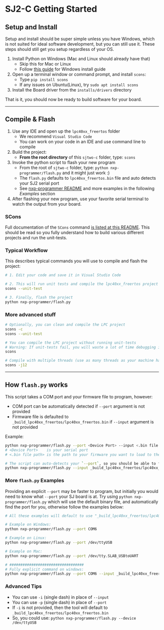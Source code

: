 # SJ2-C Getting Started

## Setup and Install

Setup and install should be super simple unless you have Windows, which is not suited for ideal software development, but you can still use it. These steps should still get you setup regardless of your OS.

1. Install Python on Windows (Mac and Linux should already have that)
    * Skip this for Mac or Linux
    * Follow [this guide](installs/README.md) for Windows install guide
2. Open up a terminal window or command prompt, and install `scons`:
    * Type `pip install scons`
    * If any issues on Ubuntu(Linux), try `sudo apt install scons`
3. Install the Board driver from the `installs/drivers` directory

That is it, you should now be ready to build software for your board.

----

## Compile & Flash

1. Use any IDE and open up the `lpc40xx_freertos` folder
    * We recommend `Visual Studio Code`
    * You can work on your code in an IDE and use command line to compile
2. Build the project:
    * **From the root directory** of this `sjtwo-c` folder, type: `scons`
3. Invoke the python script to flash your new program
    * From the root of `sjtwo-c` folder, type: `python nxp-programmer/flash.py` and it might just work :)
    * The `flash.py` defaults to `lpc40xx_freertos.bin` file and auto detects your SJ2 serial port
    * See [nxp-programmer README](nxp-programmer/README.md) and more examples in the following *Examples* section
4. After flashing your new program, use your favorite serial terminal to watch the output from your board.

### SCons 

Full documentation of the `SCons` command [is listed at this README](README-SCons.md). This should be read so you fully understand how to build various different projects and run the unit-tests.

### Typical Workflow

This describes typical commands you will use to compile and flash the project:

```bash
# 1. Edit your code and save it in Visual Studio Code

# 2. This will run unit tests and compile the lpc40xx_freertos project
scons --unit-test

# 3. Finally, flash the project
python nxp-programmer/flash.py
```

### More advanced stuff
```bash
# Optionally, you can clean and compile the LPC project
scons -c
scons --unit-test

# You can compile the LPC project without running unit-tests
# Warning: If unit-tests fail, you will waste a lot of time debugging it on the controller, so do not skip them
scons

# Compile with multiple threads (use as many threads as your machine has, since I have 12, I will use -j12)
scons -j12
```

----

## How `flash.py` works

This script takes a COM port and your firmware file to program, however:
*  COM port can be automatically detected if `--port` argument is not provided
*  Firmware file is defaulted to `_build_lpc40xx_freertos/lpc40xx_freertos.bin` if `--input` argument is not provided

Example:
```bash
python nxp-programmer/flash.py --port <Device Port> --input <.bin file path>`
# <Device Port>    is your serial port
# <.bin file path> is the path to your firmware you want to load to the board

# The script can auto-detects your `--port`, so you should be able to flash using:
python nxp-programmer/flash.py --input _build_lpc40xx_freertos/lpc40xx_freertos.bin`
```

### More `flash.py` Examples

Providing an explicit `--port` may be faster to program, but initially you would need to know what `--port` your SJ board is at. Try using `python nxp-programmer/flash.py` which will use the default binary file, and automatically find the port for you, otherwise follow the examples below:

```bash
# All these examples will default to use "_build_lpc40xx_freertos/lpc40xx_freertos.bin"

# Example on Windows:
python nxp-programmer/flash.py --port COM6

# Example on Linux:
python nxp-programmer/flash.py --port /dev/ttyUSB

# Example on Mac:
python nxp-programmer/flash.py --port /dev/tty.SLAB_USBtoUART

# ##################################
# Fully explicit command on windows:
python nxp-programmer/flash.py --port COM6 --input _build_lpc40xx_freertos/lpc40xx_freertos.bin
```

### Advanced Tips

* You can use `-i` (single dash) in place of `--input`
* You can use `-p` (single dash) in place of `--port`
* If `-i` is not provided, then the tool will default to `_build_lpc40xx_freertos/lpc40xx_freertos.bin`
* So, you could use: `python nxp-programmer/flash.py --device /dev/ttyUSB`
